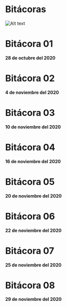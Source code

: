 # Bitácoras

![Alt text](https://github.com/Fismael18/StefBot/blob/main/Imagenes%20StefBot/14.jpg)

# Bitácora 01

**28 de octubre del 2020**

# Bitácora 02

**4 de noviembre del 2020**

# Bitácora 03

**10 de noviembre del 2020**

# Bitácora 04

**16 de noviembre del 2020**

# Bitácora 05

**20 de noviembre del 2020**

# Bitácora 06

**22 de noviembre del 2020**

# Bitácora 07

**25 de noviembre del 2020**

# Bitácora 08

**29 de noviembre del 2020**
